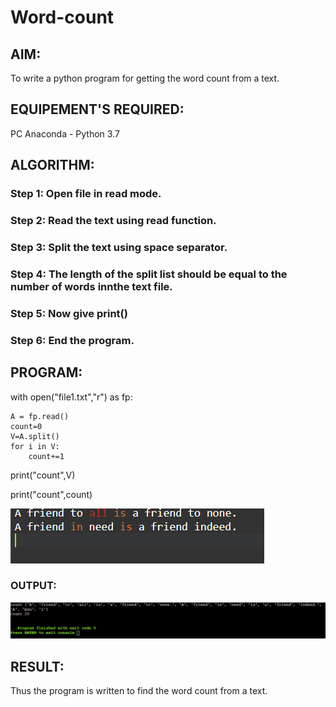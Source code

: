 # Word-count
## AIM:
To write a python program for getting the word count from a text.
## EQUIPEMENT'S REQUIRED: 
PC
Anaconda - Python 3.7
## ALGORITHM: 
### Step 1: Open file in read mode.
### Step 2: Read the text using read function.
### Step 3: Split the text using space separator.
### Step 4: The length of the split list should be equal to the number of words innthe text file. 
### Step 5: Now give print()
### Step 6: End the program.
## PROGRAM:
with open("file1.txt","r") as fp:

    A = fp.read()
    count=0
    V=A.split()
    for i in V:
        count+=1 
print("count",V)

print("count",count)

 ![program](./lengthfile.PNG)


### OUTPUT:
![output](./lengthoutput.PNG)




## RESULT:
Thus the program is written to find the word count from a text.

